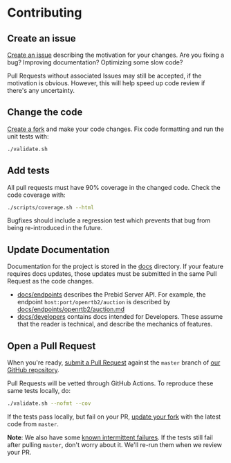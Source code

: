 # Contributing

## Create an issue

[Create an issue](https://github.com/prebid/prebid-server/issues/new) describing the motivation for your changes.
Are you fixing a bug? Improving documentation? Optimizing some slow code?

Pull Requests without associated Issues may still be accepted, if the motivation is obvious.
However, this will help speed up code review if there's any uncertainty.

## Change the code

[Create a fork](https://help.github.com/articles/working-with-forks/) and make your code changes.
Fix code formatting and run the unit tests with:

```bash
./validate.sh
```

## Add tests

All pull requests must have 90% coverage in the changed code. Check the code coverage with:

```bash
./scripts/coverage.sh --html
```

Bugfixes should include a regression test which prevents that bug from being re-introduced in the future.

## Update Documentation

Documentation for the project is stored in the [docs](..) directory. If your feature requires docs updates,
those updates must be submitted in the same Pull Request as the code changes.

- [docs/endpoints](../endpoints) describes the Prebid Server API. For example, the endpoint `host:port/openrtb2/auction` is described by [docs/endpoints/openrtb2/auction.md](../endpoints/openrtb2/auction.md)
- [docs/developers](../developers) contains docs intended for Developers. These assume that the reader is technical, and describe the mechanics of features.

## Open a Pull Request

When you're ready, [submit a Pull Request](https://help.github.com/articles/creating-a-pull-request/)
against the `master` branch of [our GitHub repository](https://github.com/prebid/prebid-server/compare).

Pull Requests will be vetted through GitHub Actions.
To reproduce these same tests locally, do:

```bash
./validate.sh --nofmt --cov
```

If the tests pass locally, but fail on your PR, [update your fork](https://help.github.com/articles/syncing-a-fork/) with the latest code from `master`.

**Note**: We also have some [known intermittent failures](https://github.com/prebid/prebid-server/issues/103).
          If the tests still fail after pulling `master`, don't worry about it. We'll re-run them when we review your PR.

